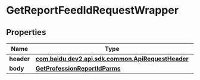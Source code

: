 

# GetReportFeedIdRequestWrapper


## Properties

Name | Type | Description | Notes
------------ | ------------- | ------------- | -------------
**header** | [**com.baidu.dev2.api.sdk.common.ApiRequestHeader**](com.baidu.dev2.api.sdk.common.ApiRequestHeader.md) |  |  [optional]
**body** | [**GetProfessionReportIdParms**](GetProfessionReportIdParms.md) |  |  [optional]



